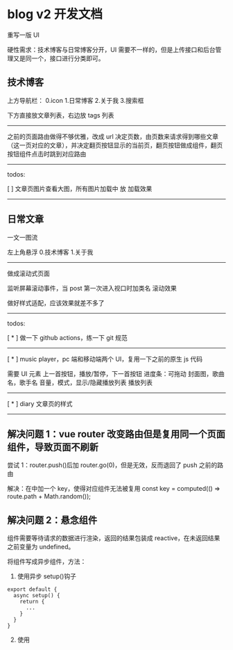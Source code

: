 # blog v2 开发文档

重写一版 UI

硬性需求：技术博客与日常博客分开，UI 需要不一样的，但是上传接口和后台管理又是同一个，接口进行分类即可。

## 技术博客

上方导航栏： 0.icon 1.日常博客 2.关于我 3.搜索框

下方直接放文章列表，右边放 tags 列表

---

之前的页面路由做得不够优雅，改成 url 决定页数，由页数来请求得到哪些文章（这一页对应的文章），并决定翻页按钮显示的当前页，翻页按钮做成组件，翻页按钮组件点击时跳到对应路由

---

todos:

[ ] 文章页图片查看大图，所有图片加载中 放 加载效果

---

## 日常文章

一文一图流

左上角悬浮 0.技术博客 1.关于我

---

做成滚动式页面

监听屏幕滚动事件，当 post 第一次进入视口时加类名 滚动效果

做好样式适配，应该效果就差不多了

---

todos:

[ * ] 做一下 github actions，练一下 git 规范

---

[ * ] music player，pc 端和移动端两个 UI，复用一下之前的原生 js 代码

需要 UI 元素
上一首按钮，播放/暂停，下一首按钮
进度条：可拖动
封面图，歌曲名，歌手名
音量，模式，显示/隐藏播放列表
播放列表

---

[ * ] diary 文章页的样式

---

## 解决问题 1：vue router 改变路由但是复用同一个页面组件，导致页面不刷新

尝试 1：router.push()后加 router.go(0)，但是无效，反而退回了 push 之前的路由

解决：在<RouterView/>中加一个 key，使得对应组件无法被复用
<RouterView :key="key" />
const key = computed(() => route.path + Math.random());

## 解决问题 2：悬念组件<Suspense>

组件需要等待请求的数据进行渲染，返回的结果包装成 reactive，在未返回结果之前变量为 undefined。

将组件写成异步组件，方法：

1. 使用异步 setup()钩子

```
export default {
  async setup() {
    return {
      ...
    }
  }
}
```

2. 使用<script setup>语法糖时，顶层作用域的 await 可直接将组件变为异步组件。

```
<script setup>
const res = await fetch(...)
</script>
```

使用悬念组件：在异步组件加载完之前会显示 #fallback 里的内容，加载完之后渲染异步组件

```
<Suspense>
  <AsyncComponent />

  <template #fallback>
    Loading...
  </template>
</Suspense>
```

## 解决问题 3：复用底部侧边按钮 bar

外部调用者传入参数进行样式调整

文章页使用：
利用 slot 插槽扩展特有的目录显示隐藏按钮

## 解决问题 4：tags 从一条 string 变为 string[]

## 解决问题 5：scss 实现主题颜色更换

一个比较简单的做法，使用@mixin 解决

```
两个主题有两个不同变量
$w-bg-color: rgb(255, 255, 255);
$b-bg-color: rgb(15, 15, 15);

@mixin可以通过传参设置一个无主题时的默认值
判断条件变量data-theme，设置不同颜色变量

@mixin bg-color($color) {
  background-color: $color;
  [data-theme="white"] & {
    background-color: $w-bg-color;
  }
  [data-theme="black"] & {
    background-color: $b-bg-color;
  }
}

实际使用 scss 文件中：
  @include bg-color($w-bg-color);

修改主题 js 代码：
const onClickChangeTheme = () => {
  // theme 作为主题的标识 ref 变量
  theme.value = theme.value === "white" ? "black" : "white";
  // 通过setAttribute设置data-theme主题进行切换
  document.documentElement.setAttribute("data-theme", theme.value);
};

可以配合localStorage实现本地保存主题
```

## 解决 highlight.js 控制台警告未转义的 html

直接禁止警告，main.ts 配置里加一项 ignoreUnescapedHTML: true

hljs.configure({ languages: ["javascript"], ignoreUnescapedHTML: true });

## feat:搜索栏扩展搜索功能

支持搜索文章标题和 tags，支持正则表达式搜索

## feat:diary 页 header 无限翻页效果

一个宽度 100vw 的框，内部放多页内容，不要使用 css 默认的 overflow: scroll，自己定义 mouse 事件和 touch 事件来控制内部多页内容的跟随事件滚动

实现无限翻动的效果：类似于轮播图，在序列的两端加两页另一端的页面，在翻动到边缘页之后再静默跳转到另一端内容相同的页面，这样子可以是实现无限滚动。

需要注意如果用户翻动过快，在翻到尽头还没来得及静默跳转页面时，用户再次翻动，依然可能回超出，需要在 mousedown 事件就进行判断是否在序列末尾，如果是的话此时及时跳转，移动端的话就是 touchstart 事件。

## css transition 分别控制多个属性不同的过度

transiton 一项，多个不同属性之间分别写完整，再用 , 分隔

transition: transform 0.8s ease, color 0.2s ease, border 0.2s ease;

## 字体分包

字体文件过大，加载速度慢，导致页面体验不佳

使用字体分包，利用 unicode-range 属性，将一个几 m 的字体文件划分为比如 100 多个文件，先加载完的部分字体先显示对应字体，一般不需要加载完原本的整个字体包就能显示完一篇文章的所有文字，速度将会提升非常多。

翻了别人的博客的源代码，恍然大悟，其实直接调用第三方字体托管的 css 文件就行了，比如 fonts.googleapis.com，字体问题就完美解决了，不需要自己考虑操作分割和托管字体文件。

## 抽离组件：拖动框

在播放进度条和音量条都需要复用这个百分比拖动框组件

组件内搞定所有样式和交互效果，
父组件与其通过 progress 百分比数据通信，
父组件通过 watch progress 来控制 player 的进度
子组件通过 watch progress 来显示样式，同时拖动时 emit 修改 progress

搞了两三个小时，拖动框组件的每个函数逻辑都要判断横向还是竖向分两种情况写，竖向的样式也完全重写，代码基本没得复用，代码量乘 2 ，感觉复用这个组件代价有点大。。。

### 解决移动端拖动框的适配， touch 事件模拟 offset

pc 端的 mouse 事件对象 e 可以通过属性 e.clientX/Y 得到点击位置相对于视口的坐标， 属性 e.offsetX/Y 能得到点击位置相对于该元素左上角的偏移距离坐标。

但是在移动端 touch 事件中，事件对象并没有提供 offsetX/Y 属性。

首先，移动端事件对象 e 有几个属性能得到触摸 touch 信息，分别是：

1. e.touches : 在手机上的所有触点信息

2. e.changeTouches: 跟当前事件相关的所有触点信息

3. e.targetTouches：作用在当前元素上的所有触点信息

简单起见，这里直接使用 touches[0] 得到触摸信息 touch。

触摸信息 touch 有以下几个关于位置坐标的属性：

1. clientX Y 相对于视口的坐标

2. pageX Y 相对于页面左上角原点的坐标

3. screenX Y 相对于屏幕的坐标标

这几个元素都并不能直接得到触摸位置相对于当前元素的偏移距离。

想法是获得当前元素相对视口的距离，再与触摸位置相对视口的坐标相减。

那么可以通过 e.target 或者直接获取当前 DOM 元素，通过 getBoundingClientRect() 得到相对视口的距离。

如果一开始没想起 getBoundingClientRect() 这个方法也不要紧，e.target 存在 offsetTop 和 offsetLeft 属性。这两个属性可以得到当前元素的位置偏移，但是这个偏移并不是它相对于视口的偏移，而是相对于该子元素最近的进行过定位的父元素的偏移。而这个父元素可以通过 offsetParent 得到。

而这个父元素也存在 offsetTop 和 offsetLeft 属性，递归下去最终的根元素的 offsetParent 属性为 null。

那么我们只需要一路追踪所有的相对定位父元素，得到所有的 offset 偏移并相加，最终得到的就是当前元素相对根元素（也就等于相对视口 client）的偏移，记作 myOffset。

那么将触摸位置相对于视口的坐标 clientX 与 myOffset 相减就能得到触摸位置相对于当前元素的偏移 offsetX。

```
  // const _clientY = progressBar.value.getBoundingClientRect().top;
  // 奇怪的做法又增加了 😋
  let _clientY = 0;
  let node = e.target;
  while (node) {
    _clientY += node.offsetTop;
    node = node.offsetParent;
  }
  const offsetY = e.touches[0].clientY - _clientY;
  console.log(offsetY);

```

## 2023/6/25 神奇的 nginx 缓存问题

之前一时脑子抽了，给所有返回的静态资源都添加了缓存响应头 Cache-Control: max-age=600000

后来去掉了，宝塔面板里设置 Cache-Control: no-cache, no-store, must-revalidate，还把浏览器清除了一遍缓存。但是缓存依旧存在，缓存不知道被存到了哪里，可能存到了虚空中。

甚至宝塔面板里把网站停止运行，其它没有缓存的 url 都变成了 502，唯独这个缓存的 https://blog.raxskle.fun/tech/1 依旧能返回东西。。。

发现响应头中 X-cache 值为 HIT，估计是 nginx 缓存了这个 url，放弃折腾

想到一个办法，直接在 url 的 querystring 带一个时间戳，这样每次访问就都能避免缓存了
